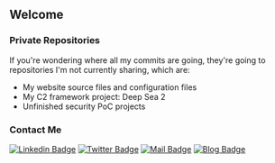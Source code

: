 ## Welcome
### Private Repositories
If you're wondering where all my commits are going, they're going to repositories I'm not currently sharing, which are:
- My website source files and configuration files
- My C2 framework project: Deep Sea 2
- Unfinished security PoC projects

### Contact Me
[![Linkedin Badge](https://img.shields.io/badge/-Felix%20M-blue?style=flat&logo=Linkedin&logoColor=white&link=https://www.linkedin.com/in/felix-mehta/)](https://www.linkedin.com/in/felix-mehta) [![Twitter Badge](https://img.shields.io/badge/-felixm.pw_-1ca0f1?style=flat&labelColor=1ca0f1&logo=twitter&logoColor=white&link=https://twitter.com/felixm_pw)](https://twitter.com/felixm_pw) [![Mail Badge](https://img.shields.io/badge/-contact@felixm.pw-8B89CC?style=flat&logo=Protonmail&logoColor=white&link=mailto:contact@felixm.pw)](mailto:contact@felixm.pw) [![Blog Badge](https://img.shields.io/badge/-felixm.pw-00A95C?style=flat&logo=Linode&logoColor=white&link=https://felixm.pw)](https://felixm.pw)
